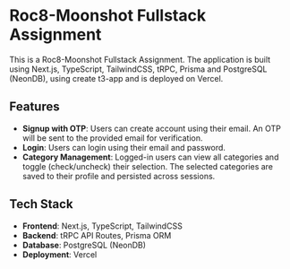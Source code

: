 # Roc8-Moonshot Fullstack Assignment

This is a Roc8-Moonshot Fullstack Assignment. The application is built using Next.js, TypeScript, TailwindCSS, tRPC, Prisma and PostgreSQL (NeonDB), using create t3-app and is deployed on Vercel.

## Features

- **Signup with OTP**: Users can create account using their email. An OTP will be sent to the provided email for verification.
- **Login**: Users can login using their email and password.
- **Category Management**: Logged-in users can view all categories and toggle (check/uncheck) their selection. The selected categories are saved to their profile and persisted across sessions.

## Tech Stack

- **Frontend**: Next.js, TypeScript, TailwindCSS
- **Backend**: tRPC API Routes, Prisma ORM
- **Database**: PostgreSQL (NeonDB)
- **Deployment**: Vercel
